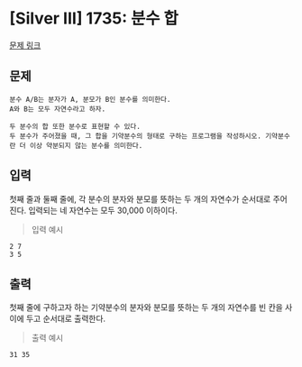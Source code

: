 # [Silver III] 1735: 분수 합
[문제 링크](https://www.acmicpc.net/problem/1735)

## 문제
```
분수 A/B는 분자가 A, 분모가 B인 분수를 의미한다. 
A와 B는 모두 자연수라고 하자.

두 분수의 합 또한 분수로 표현할 수 있다. 
두 분수가 주어졌을 때, 그 합을 기약분수의 형태로 구하는 프로그램을 작성하시오. 기약분수란 더 이상 약분되지 않는 분수를 의미한다.
```

## 입력
첫째 줄과 둘째 줄에, 각 분수의 분자와 분모를 뜻하는 두 개의 자연수가 순서대로 주어진다. 
입력되는 네 자연수는 모두 30,000 이하이다.
> 입력 예시
```
2 7
3 5
```

## 출력
첫째 줄에 구하고자 하는 기약분수의 분자와 분모를 뜻하는 두 개의 자연수를 빈 칸을 사이에 두고 순서대로 출력한다.
> 출력 예시
```
31 35
```
